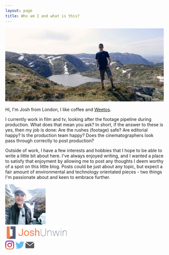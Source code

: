 ```yaml
---
layout: page
title: Who am I and what is this?
---
```


![About Me Banner](/assets/img/static/about-me-banner.jpg)

Hi, I'm Josh from London, I like coffee and [Weetos](https://www.weetabixfoodcompany.co.uk/our-brands/weetos).

I currently work in film and tv, looking after the footage pipeline during production. What does that mean you ask? In short, if the answer to these is yes, then my job is done: Are the rushes (footage) safe? Are editorial happy? Is the production team happy? Does the cinematographers look pass through correctly to post production?

Outside of work, I have a few interests and hobbies that I hope to be able to write a little bit about here. I've always enjoyed writing, and I wanted a place to satisfy that enjoyment by allowing me to post any thoughts I deem worthy of a spot on this little blog. Posts could be just about any topic, but expect a fair amount of environmental and technology orientated pieces - two things I'm passionate about and keen to embrace further.

<div class="page-content">
<div class="contact-card">
      <div class="profile-photo-container">
        <img id="profile-photo" src="/assets/img/static/profile-photo.jpg" width="128px" />
      </div>
      <div class="contact-info">
        <img id="contact-logo" src="/assets/img/static/logo-main.png" width="200px">
        <div class="social-icons-contact-card">
          <a href="https://www.instagram.com/joshunwin/" target="blank"><img id="social-icon" src="/assets/img/static/instagram.png" width="28px" /></a>
          <a href="https://www.twitter.com/joshunwin/" target="blank"><img id='social-icon' src="/assets/img/static/twitter.png" width="28px" /></a>
          <a href="mailto:joshunwin+blog@gmail.com" target="blank"><img id='social-icon' src="/assets/img/static/mail.png" width="28px" /></a>
        </div>
      </div>
</div>
</div>
